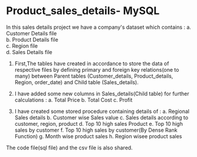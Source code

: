 # Product_sales_details- MySQL 

In this sales details project we have a company's dataset which contains :
  a. Customer Details file   
  b. Product Details file  
  c. Region file  
  d. Sales Details file
  
1. First,The tables have created in accordance to store the data of respective files by 
   defining primary and foreign key relations(one to many) between Parent tables 
   (Customer_details, Product_details, Region, order_date) and Child table (Sales_details).
   
2. I have added some new columns in Sales_details(Child table) for further calculations :
    a. Total Price
    b. Total Cost
    c. Profit
    
3. I have created some stored procedure containing details of :
    a. Regional Sales details
    b. Customer wise Sales value
    c. Sales details according to customer, region, product
    d. Top 10 high sales Product
    e. Top 10 high sales by customer 
    f. Top 10 high sales by customer(By Dense Rank Function)
    g. Month wise product sales
    h. Region wisee product sales
    
The code file(sql file) and the csv file is also shared.


